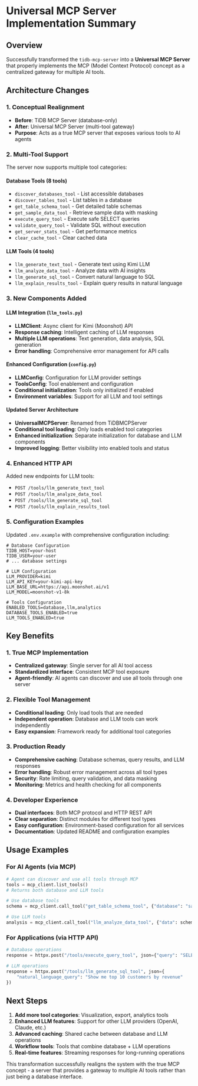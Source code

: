 # Universal MCP Server Implementation Summary

## Overview

Successfully transformed the `tidb-mcp-server` into a **Universal MCP Server** that properly implements the MCP (Model Context Protocol) concept as a centralized gateway for multiple AI tools.

## Architecture Changes

### 1. **Conceptual Realignment**

- **Before**: TiDB MCP Server (database-only)
- **After**: Universal MCP Server (multi-tool gateway)
- **Purpose**: Acts as a true MCP server that exposes various tools to AI agents

### 2. **Multi-Tool Support**

The server now supports multiple tool categories:

#### Database Tools (8 tools)

- `discover_databases_tool` - List accessible databases
- `discover_tables_tool` - List tables in a database
- `get_table_schema_tool` - Get detailed table schemas
- `get_sample_data_tool` - Retrieve sample data with masking
- `execute_query_tool` - Execute safe SELECT queries
- `validate_query_tool` - Validate SQL without execution
- `get_server_stats_tool` - Get performance metrics
- `clear_cache_tool` - Clear cached data

#### LLM Tools (4 tools)

- `llm_generate_text_tool` - Generate text using Kimi LLM
- `llm_analyze_data_tool` - Analyze data with AI insights
- `llm_generate_sql_tool` - Convert natural language to SQL
- `llm_explain_results_tool` - Explain query results in natural language

### 3. **New Components Added**

#### LLM Integration (`llm_tools.py`)

- **LLMClient**: Async client for Kimi (Moonshot) API
- **Response caching**: Intelligent caching of LLM responses
- **Multiple LLM operations**: Text generation, data analysis, SQL generation
- **Error handling**: Comprehensive error management for API calls

#### Enhanced Configuration (`config.py`)

- **LLMConfig**: Configuration for LLM provider settings
- **ToolsConfig**: Tool enablement and configuration
- **Conditional initialization**: Tools only initialized if enabled
- **Environment variables**: Support for all LLM and tool settings

#### Updated Server Architecture

- **UniversalMCPServer**: Renamed from TiDBMCPServer
- **Conditional tool loading**: Only loads enabled tool categories
- **Enhanced initialization**: Separate initialization for database and LLM components
- **Improved logging**: Better visibility into enabled tools and status

### 4. **Enhanced HTTP API**

Added new endpoints for LLM tools:

- `POST /tools/llm_generate_text_tool`
- `POST /tools/llm_analyze_data_tool`
- `POST /tools/llm_generate_sql_tool`
- `POST /tools/llm_explain_results_tool`

### 5. **Configuration Examples**

Updated `.env.example` with comprehensive configuration including:

```env
# Database Configuration
TIDB_HOST=your-host
TIDB_USER=your-user
# ... database settings

# LLM Configuration
LLM_PROVIDER=kimi
LLM_API_KEY=your-kimi-api-key
LLM_BASE_URL=https://api.moonshot.ai/v1
LLM_MODEL=moonshot-v1-8k

# Tools Configuration
ENABLED_TOOLS=database,llm,analytics
DATABASE_TOOLS_ENABLED=true
LLM_TOOLS_ENABLED=true
```

## Key Benefits

### 1. **True MCP Implementation**

- **Centralized gateway**: Single server for all AI tool access
- **Standardized interface**: Consistent MCP tool exposure
- **Agent-friendly**: AI agents can discover and use all tools through one server

### 2. **Flexible Tool Management**

- **Conditional loading**: Only load tools that are needed
- **Independent operation**: Database and LLM tools can work independently
- **Easy expansion**: Framework ready for additional tool categories

### 3. **Production Ready**

- **Comprehensive caching**: Database schemas, query results, and LLM responses
- **Error handling**: Robust error management across all tool types
- **Security**: Rate limiting, query validation, and data masking
- **Monitoring**: Metrics and health checking for all components

### 4. **Developer Experience**

- **Dual interfaces**: Both MCP protocol and HTTP REST API
- **Clear separation**: Distinct modules for different tool types
- **Easy configuration**: Environment-based configuration for all services
- **Documentation**: Updated README and configuration examples

## Usage Examples

### For AI Agents (via MCP)

```python
# Agent can discover and use all tools through MCP
tools = mcp_client.list_tools()
# Returns both database and LLM tools

# Use database tools
schema = mcp_client.call_tool("get_table_schema_tool", {"database": "sales", "table": "orders"})

# Use LLM tools
analysis = mcp_client.call_tool("llm_analyze_data_tool", {"data": schema, "analysis_type": "financial"})
```

### For Applications (via HTTP API)

```python
# Database operations
response = httpx.post("/tools/execute_query_tool", json={"query": "SELECT * FROM sales LIMIT 10"})

# LLM operations
response = httpx.post("/tools/llm_generate_sql_tool", json={
    "natural_language_query": "Show me top 10 customers by revenue"
})
```

## Next Steps

1. **Add more tool categories**: Visualization, export, analytics tools
2. **Enhanced LLM features**: Support for other LLM providers (OpenAI, Claude, etc.)
3. **Advanced caching**: Shared cache between database and LLM operations
4. **Workflow tools**: Tools that combine database + LLM operations
5. **Real-time features**: Streaming responses for long-running operations

This transformation successfully realigns the system with the true MCP concept - a server that provides a gateway to multiple AI tools rather than just being a database interface.
